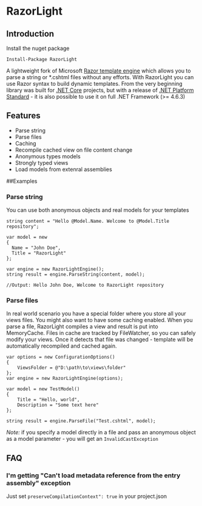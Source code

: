 # RazorLight

## Introduction
Install the nuget package

	Install-Package RazorLight


A lightweight fork of Microsoft [Razor template engine](https://github.com/aspnet/Razor) which allows you to parse a string or *.cshtml files without any efforts. With RazorLight you can use Razor syntax to build dynamic templates. From the very beginning library was built for [.NET Core](https://dotnet.github.io/) projects, but with a release of [.NET Platform Standard](https://github.com/dotnet/corefx/blob/master/Documentation/architecture/net-platform-standard.md) - it is also possible to use it on full .NET Framework (>= 4.6.3)

## Features

* Parse string
* Parse files
* Caching
* Recompile cached view on file content change
* Anonymous types models
* Strongly typed views
* Load models from extenral assemblies


##Examples

### Parse string
You can use both anonymous objects and real models for your templates
```Csharp
string content = "Hello @Model.Name. Welcome to @Model.Title repository";

var model = new
{
  Name = "John Doe",
  Title = "RazorLight"
};

var engine = new RazorLightEngine();
string result = engine.ParseString(content, model);

//Output: Hello John Doe, Welcome to RazorLight repository
```
### Parse files
In real world scenario you have a special folder where you store all your views files. You might also want to have some caching enabled. When you parse a file, RazorLight compiles a view and result is put into MemoryCache. Files in cache are tracked by FileWatcher, so you can safely modify your views. Once it detects that file was changed - template will be automatically recompiled and cached again.

```Csharp
var options = new ConfigurationOptions()
{
	ViewsFolder = @"D:\path\to\views\folder"
};
var engine = new RazorLightEngine(options);

var model = new TestModel()
{
	Title = "Hello, world",
	Description = "Some text here"
};

string result = engine.ParseFile("Test.cshtml", model);

```
*Note:* if you specify a model directly in a file and pass an anonymous object as a model parameter - you will get an ```InvalidCastException```

## FAQ
### I'm getting "Can't load metadata reference from the entry assembly" exception
Just set ```preserveCompilationContext": true``` in your project.json
